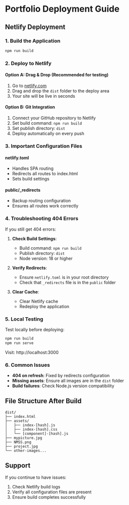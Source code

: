 # Portfolio Deployment Guide

## Netlify Deployment

### 1. Build the Application
```bash
npm run build
```

### 2. Deploy to Netlify

#### Option A: Drag & Drop (Recommended for testing)
1. Go to [netlify.com](https://netlify.com)
2. Drag and drop the `dist` folder to the deploy area
3. Your site will be live in seconds

#### Option B: Git Integration
1. Connect your GitHub repository to Netlify
2. Set build command: `npm run build`
3. Set publish directory: `dist`
4. Deploy automatically on every push

### 3. Important Configuration Files

#### netlify.toml
- Handles SPA routing
- Redirects all routes to index.html
- Sets build settings

#### public/_redirects
- Backup routing configuration
- Ensures all routes work correctly

### 4. Troubleshooting 404 Errors

If you still get 404 errors:

1. **Check Build Settings**:
   - Build command: `npm run build`
   - Publish directory: `dist`
   - Node version: 18 or higher

2. **Verify Redirects**:
   - Ensure `netlify.toml` is in your root directory
   - Check that `_redirects` file is in the `public` folder

3. **Clear Cache**:
   - Clear Netlify cache
   - Redeploy the application

### 5. Local Testing

Test locally before deploying:
```bash
npm run build
npm run serve
```

Visit: http://localhost:3000

### 6. Common Issues

- **404 on refresh**: Fixed by redirects configuration
- **Missing assets**: Ensure all images are in the `dist` folder
- **Build failures**: Check Node.js version compatibility

## File Structure After Build

```
dist/
├── index.html
├── assets/
│   ├── index-[hash].js
│   ├── index-[hash].css
│   └── [component]-[hash].js
├── mypicture.jpg
├── NMSS.png
├── project.jpg
└── other-images...
```

## Support

If you continue to have issues:
1. Check Netlify build logs
2. Verify all configuration files are present
3. Ensure build completes successfully
